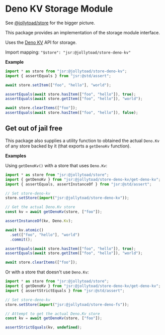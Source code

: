 # Deno KV Storage Module

See [@jollytoad/store](https://jsr.io/@jollytoad/store) for the bigger picture.

This package provides an implementation of the storage module interface.

Uses the [Deno KV](https://deno.land/manual/runtime/kv) API for storage.

Import mapping: `"$store": "jsr:@jollytoad/store-deno-kv"`

**Example**

```ts
import * as store from "jsr:@jollytoad/store-deno-kv";
import { assertEquals } from "jsr:@std/assert";

await store.setItem(["foo", "hello"], "world");

assertEquals(await store.hasItem(["foo", "hello"]), true);
assertEquals(await store.getItem(["foo", "hello"]), "world");

await store.clearItems(["foo"]);
assertEquals(await store.hasItem(["foo", "hello"]), false);
```

## Get out of jail free

This package also supplies a utility function to obtained the actual `Deno.Kv`
of any store backed by it (that exports a `getDenoKv` function).

**Examples**

Using `getDenoKv()` with a store that uses `Deno.Kv`:

```ts
import * as store from "jsr:@jollytoad/store";
import { getDenoKv } from "jsr:@jollytoad/store-deno-kv/get-deno-kv";
import { assertEquals, assertInstanceOf } from "jsr:@std/assert";

// Set store-deno-kv
store.setStore(import("jsr:@jollytoad/store-deno-kv"));

// Get the actual Deno.Kv store
const kv = await getDenoKv(store, ["foo"]);

assertInstanceOf(kv, Deno.Kv);

await kv.atomic()
  .set(["foo", "hello"], "world")
  .commit();

assertEquals(await store.hasItem(["foo", "hello"]), true);
assertEquals(await store.getItem(["foo", "hello"]), "world");

await store.clearItems(["foo"]);
```

Or with a store that doesn't use `Deno.Kv`:

```ts
import * as store from "jsr:@jollytoad/store";
import { getDenoKv } from "jsr:@jollytoad/store-deno-kv/get-deno-kv";
import { assertStrictEquals } from "jsr:@std/assert";

// Set store-deno-kv
store.setStore(import("jsr:@jollytoad/store-deno-fs"));

// Attempt to get the actual Deno.Kv store
const kv = await getDenoKv(store, ["foo"]);

assertStrictEquals(kv, undefined);
```
